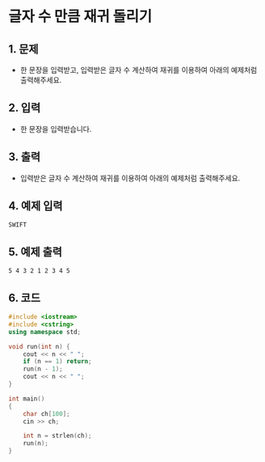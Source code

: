 # 글자 수 만큼 재귀 돌리기

## 1. 문제

- 한 문장을 입력받고, 입력받은 글자 수 계산하여 재귀를 이용하여 아래의 예제처럼 출력해주세요. 


## 2. 입력

- 한 문장을 입력받습니다.

## 3. 출력

- 입력받은 글자 수 계산하여 재귀를 이용하여 아래의 예제처럼 출력해주세요. 


## 4. 예제 입력
```
SWIFT
```

## 5. 예제 출력
```
5 4 3 2 1 2 3 4 5
```

## 6. 코드

```c++
#include <iostream>
#include <cstring>
using namespace std;

void run(int n) {
    cout << n << " ";
    if (n == 1) return;
    run(n - 1);
    cout << n << " ";
}

int main()
{
    char ch[100];
    cin >> ch;

    int n = strlen(ch);
    run(n);
}
```
